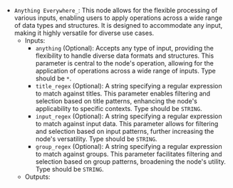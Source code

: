 - `Anything Everywhere_`: This node allows for the flexible processing of various inputs, enabling users to apply operations across a wide range of data types and structures. It is designed to accommodate any input, making it highly versatile for diverse use cases.
    - Inputs:
        - `anything` (Optional): Accepts any type of input, providing the flexibility to handle diverse data formats and structures. This parameter is central to the node's operation, allowing for the application of operations across a wide range of inputs. Type should be `*`.
        - `title_regex` (Optional): A string specifying a regular expression to match against titles. This parameter enables filtering and selection based on title patterns, enhancing the node's applicability to specific contexts. Type should be `STRING`.
        - `input_regex` (Optional): A string specifying a regular expression to match against input data. This parameter allows for filtering and selection based on input patterns, further increasing the node's versatility. Type should be `STRING`.
        - `group_regex` (Optional): A string specifying a regular expression to match against groups. This parameter facilitates filtering and selection based on group patterns, broadening the node's utility. Type should be `STRING`.
    - Outputs:
